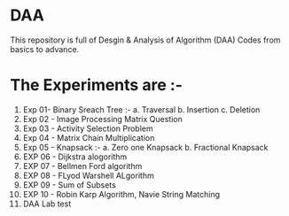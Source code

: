 # DAA

This repository is full of Desgin & Analysis of Algorithm (DAA) Codes from basics to advance.

# The Experiments are :-
1. Exp 01- Binary Sreach Tree :-
           a. Traversal
           b. Insertion
           c. Deletion
2. Exp 02 - Image Processing Matrix Question 
3. Exp 03 - Activity Selection Problem
4. Exp 04 - Matrix Chain Multiplication
5. Exp 05 - Knapsack :-
           a. Zero one Knapsack
           b. Fractional Knapsack
6. EXP 06 - Dijkstra alogorithm
7. EXP 07 - Bellmen Ford algorithm
8. EXP 08 - FLyod Warshell ALgorithm
9. EXP 09 - Sum of Subsets
10. EXP 10 - Robin Karp Algorithm, Navie String Matching
11. DAA Lab test
   

